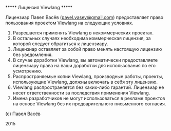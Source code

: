 ***** Лицензия Viewlang *****

Лицензиар Павел Васёв (pavel.vasev@gmail.com) предоставляет право пользования проектом Viewlang на следующих условиях.

1. Разрешается применять Viewlang в некоммерческих проектах.
2. В остальных случаях необходима коммерческая лицензия, за которой следует обратиться к лицензиару.
3. Лицензиар оставляет за собой право менять настоящую лицензию без уведомления.
4. В случае доработки Viewlang, вы автоматически предоставляете лицензиару права на ваши доработки для использования по его усмотрению.
5. Распространяемые копии Viewlang, производные работы, проекты, использующие Viewlang, должны включать в себя эту лицензию.
6. Viewlang распространяется без каких-либо гарантий. Лицензиар не несет ответственности за последствия применения Viewlang.
7. Имена разработчиков не могут использоваться в рекламе проектов на основе Viewlang без их предварительного письменного согласия.

(c) Павел Васёв

2015
